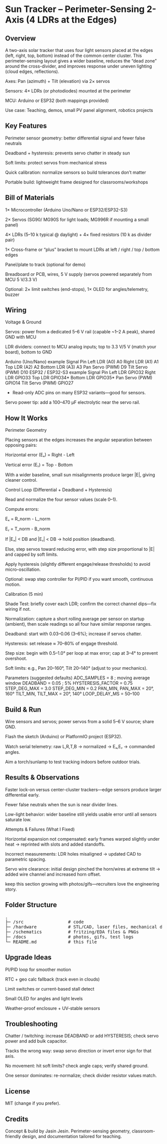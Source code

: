 # Sun Tracker – Perimeter-Sensing 2-Axis (4 LDRs at the Edges)
## Overview

A two-axis solar tracker that uses four light sensors placed at the edges (left, right, top, bottom) instead of the common center cluster. This perimeter-sensing layout gives a wider baseline, reduces the “dead zone” around the cross-divider, and improves response under uneven lighting (cloud edges, reflections).

Axes: Pan (azimuth) + Tilt (elevation) via 2× servos

Sensors: 4× LDRs (or photodiodes) mounted at the perimeter

MCU: Arduino or ESP32 (both mappings provided)

Use case: Teaching, demos, small PV panel alignment, robotics projects

## Key Features

Perimeter sensor geometry: better differential signal and fewer false neutrals

Deadband + hysteresis: prevents servo chatter in steady sun

Soft limits: protect servos from mechanical stress

Quick calibration: normalize sensors so build tolerances don’t matter

Portable build: lightweight frame designed for classrooms/workshops

## Bill of Materials

1× Microcontroller (Arduino Uno/Nano or ESP32/ESP32-S3)

2× Servos (SG90/ MG90S for light loads; MG996R if mounting a small panel)

4× LDRs (5–10 k typical @ daylight) + 4× fixed resistors (10 k as divider pair)

1× Cross-frame or “plus” bracket to mount LDRs at left / right / top / bottom edges

Panel/plate to track (optional for demo)

Breadboard or PCB, wires, 5 V supply (servos powered separately from MCU 5 V/3.3 V)

Optional: 2× limit switches (end-stops), 1× OLED for angles/telemetry, buzzer

## Wiring
Voltage & Ground

Servos: power from a dedicated 5–6 V rail (capable ~1–2 A peak), shared GND with MCU

LDR dividers: connect to MCU analog inputs; top to 3.3 V/5 V (match your board), bottom to GND

Arduino (Uno/Nano) example
Signal	Pin
Left LDR (A0)	A0
Right LDR (A1)	A1
Top LDR (A2)	A2
Bottom LDR (A3)	A3
Pan Servo (PWM)	D9
Tilt Servo (PWM)	D10
ESP32 / ESP32-S3 example
Signal	Pin
Left LDR	GPIO32
Right LDR	GPIO33
Top LDR	GPIO34*
Bottom LDR	GPIO35*
Pan Servo (PWM)	GPIO14
Tilt Servo (PWM)	GPIO27

* Read-only ADC pins on many ESP32 variants—good for sensors.

Servo power tip: add a 100–470 µF electrolytic near the servo rail.

## How It Works
Perimeter Geometry

Placing sensors at the edges increases the angular separation between opposing pairs:

Horizontal error (Eₓ) = Right - Left

Vertical error (Eᵧ) = Top - Bottom

With a wider baseline, small sun misalignments produce larger |E|, giving cleaner control.

Control Loop (Differential + Deadband + Hysteresis)

Read and normalize the four sensor values (scale 0–1).

Compute errors:

Eₓ = R_norm - L_norm

Eᵧ = T_norm - B_norm

If |Eₓ| < DB and |Eᵧ| < DB → hold position (deadband).

Else, step servos toward reducing error, with step size proportional to |E| and capped by soft limits.

Apply hysteresis (slightly different engage/release thresholds) to avoid micro-oscillation.

Optional: swap step controller for PI/PID if you want smooth, continuous motion.

Calibration (5 min)

Shade Test: briefly cover each LDR; confirm the correct channel dips—fix wiring if not.

Normalization: capture a short rolling average per sensor on startup (ambient), then scale readings so all four have similar response ranges.

Deadband: start with 0.03–0.06 (3–6%); increase if servos chatter.

Hysteresis: set release ≈ 70–80% of engage threshold.

Step size: begin with 0.5–1.0° per loop at max error; cap at 3–4° to prevent overshoot.

Soft limits: e.g., Pan 20–160°, Tilt 20–140° (adjust to your mechanics).

Parameters (suggested defaults)
ADC_SAMPLES        = 8            ; moving average window
DEADBAND           = 0.05         ; 5%
HYSTERESIS_FACTOR  = 0.75
STEP_DEG_MAX       = 3.0
STEP_DEG_MIN       = 0.2
PAN_MIN, PAN_MAX   = 20°, 160°
TILT_MIN, TILT_MAX = 20°, 140°
LOOP_DELAY_MS      = 50–100

## Build & Run

Wire sensors and servos; power servos from a solid 5–6 V source; share GND.

Flash the sketch (Arduino) or PlatformIO project (ESP32).

Watch serial telemetry: raw L,R,T,B → normalized → Eₓ,Eᵧ → commanded angles.

Aim a torch/sunlamp to test tracking indoors before outdoor trials.

## Results & Observations

Faster lock-on versus center-cluster trackers—edge sensors produce larger differential early.

Fewer false neutrals when the sun is near divider lines.

Low-light behavior: wider baseline still yields usable error until all sensors saturate low.

Attempts & Failures (What I Fixed)

Horizontal expansion not compensated: early frames warped slightly under heat → reprinted with slots and added standoffs.

Incorrect measurements: LDR holes misaligned → updated CAD to parametric spacing.

Servo wire clearance: initial design pinched the horn/wires at extreme tilt → added wire channel and increased horn offset.

keep this section growing with photos/gifs—recruiters love the engineering story.

## Folder Structure
<pre>.
├─ /src                 # code
├─ /hardware            # STL/CAD, laser files, mechanical drawings
├─ /schematics          # fritzing/EDA files & PNGs
├─ /docs                # photos, gifs, test logs
└─ README.md            # this file
</pre>
## Upgrade Ideas

PI/PID loop for smoother motion

RTC + geo calc fallback (track even in clouds)

Limit switches or current-based stall detect

Small OLED for angles and light levels

Weather-proof enclosure + UV-stable sensors

## Troubleshooting

Chatter / twitching: increase DEADBAND or add HYSTERESIS; check servo power and add bulk capacitor.

Tracks the wrong way: swap servo direction or invert error sign for that axis.

No movement: hit soft limits? check angle caps; verify shared ground.

One sensor dominates: re-normalize; check divider resistor values match.

## License

MIT (change if you prefer).

## Credits

Concept & build by Jasin Jesin. Perimeter-sensing geometry, classroom-friendly design, and documentation tailored for teaching.
